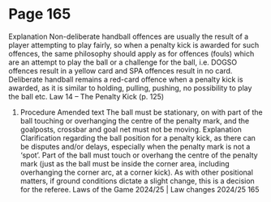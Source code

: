 # Page 165

Explanation
Non-deliberate handball offences are usually the result of a player attempting to
play fairly, so when a penalty kick is awarded for such offences, the same
philosophy should apply as for offences (fouls) which are an attempt to play the
ball or a challenge for the ball, i.e. DOGSO offences result in a yellow card and
SPA offences result in no card. Deliberate handball remains a red-card offence
when a penalty kick is awarded, as it is similar to holding, pulling, pushing, no
possibility to play the ball etc.
Law 14 – The Penalty Kick (p. 125)
1. Procedure
Amended text
The ball must be stationary, on with part of the ball touching or overhanging the
centre of the penalty mark, and the goalposts, crossbar and goal net must not be
moving.
Explanation
Clarification regarding the ball position for a penalty kick, as there can be
disputes and/or delays, especially when the penalty mark is not a ‘spot’. Part of
the ball must touch or overhang the centre of the penalty mark (just as the ball
must be inside the corner area, including overhanging the corner arc, at a corner
kick). As with other positional matters, if ground conditions dictate a slight
change, this is a decision for the referee.
Laws of the Game 2024/25 | Law changes 2024/25 165

